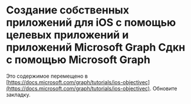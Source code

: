 # <a name="build-ios-native-apps-with-objective-c-and-the-microsoft-graph-sdkn-rails-apps-with-microsoft-graph"></a>Создание собственных приложений для iOS с помощью целевых приложений и приложений Microsoft Graph Сдкн с помощью Microsoft Graph

Это содержимое перемещено в [https://docs.microsoft.com/graph/tutorials/ios-objectivec](https://docs.microsoft.com/graph/tutorials/ios-objectivec). Обновите закладку.

